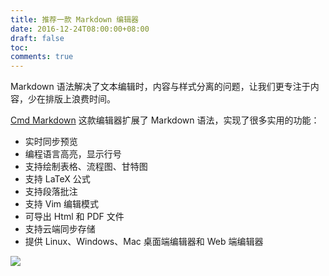 ```yaml
---
title: 推荐一款 Markdown 编辑器
date: 2016-12-24T08:00:00+08:00
draft: false
toc:
comments: true
---
```



Markdown 语法解决了文本编辑时，内容与样式分离的问题，让我们更专注于内容，少在排版上浪费时间。

[Cmd Markdown](https://www.zybuluo.com/cmd/) 这款编辑器扩展了 Markdown 语法，实现了很多实用的功能：

* 实时同步预览
* 编程语言高亮，显示行号
* 支持绘制表格、流程图、甘特图
* 支持 LaTeX 公式
* 支持段落批注
* 支持 Vim 编辑模式
* 可导出 Html 和 PDF 文件
* 支持云端同步存储
* 提供 Linux、Windows、Mac 桌面端编辑器和 Web 端编辑器

![](/images/2016-12-24/2016-12-24_1.png)
